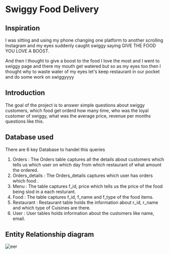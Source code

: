 # Swiggy Food Delivery

## Inspiration
I was sitting and using my phone changing one platform to another scrolling Instagram and my eyes suddenly caught swiggy saying GIVE THE FOOD YOU LOVE A BOOST. 

And then I thought to give a boost to the food I love the most and I went to swiggy page and there my mouth get watered but so as my eyes too then I thought why to waste water of my eyes let's keep restaurant in our pocket and do some work on swiggyyyy 

## Introduction
The goal of the project is to answer simple questions about swiggy customers, which food get orderd how many time, who was the loyal customer of swiggy, what was the average price, revenue per months 
questions like this.

## Database used
There are 6 key Database to handel this queries
1. Orders : The Orders table captures all the details about customers which tells us which user on which day from which restaurant of what amount the ordered. 
2. Orders_details : The Orders_details captures which user has orders which food .
3. Menu : The table captures f_id, price which tells us the price of the food being slod in a each resturant.
4. Food : The table captures f_id, f_name and f_type of the food items.
5. Restaurant : Restaurant table holds the information about r_id, r_name and which type of Cuisines are there.
6. User : User tables holds information about the customers like name, email.

## Entity Relationship diagram
![eer](https://github.com/PriyaMandall/SQL/assets/111956633/cdd99ad7-3130-494e-b01b-413bb0fdc411)
